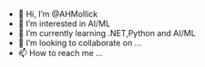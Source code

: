 - 👋 Hi, I’m @AHMollick
- 👀 I’m interested in AI/ML
- 🌱 I’m currently learning .NET,Python and AI/ML
- 💞️ I’m looking to collaborate on ...
- 📫 How to reach me ...

<!---
AHMollick/AHMollick is a ✨ special ✨ repository because its `README.md` (this file) appears on your GitHub profile.
You can click the Preview link to take a look at your changes.
--->

